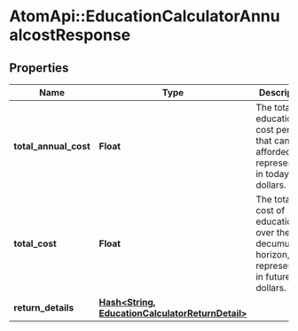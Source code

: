 # AtomApi::EducationCalculatorAnnualcostResponse

## Properties
Name | Type | Description | Notes
------------ | ------------- | ------------- | -------------
**total_annual_cost** | **Float** | The total education cost per year that can be afforded, represented in today’s dollars. | 
**total_cost** | **Float** | The total cost of education over the decumulation horizon, represented in future dollars. | 
**return_details** | [**Hash&lt;String, EducationCalculatorReturnDetail&gt;**](EducationCalculatorReturnDetail.md) |  | 


